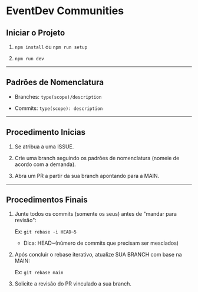 # EventDev Communities

## Iniciar o Projeto

1. `npm install` ou `npm run setup`

2. `npm run dev`

---

## Padrões de Nomenclatura

- Branches: `type(scope)/description`

- Commits: `type(scope): description`

---

## Procedimento Inicias

1. Se atribua a uma ISSUE.

2. Crie uma branch seguindo os padrões de nomenclatura (nomeie de acordo com a demanda).

3. Abra um PR a partir da sua branch apontando para a MAIN.

---

## Procedimentos Finais

1. Junte todos os commits (somente os seus) antes de "mandar para revisão":

   Ex: `git rebase -i HEAD~5`

   - Dica: HEAD~(número de commits que precisam ser mesclados)

2. Após concluir o rebase iterativo, atualize SUA BRANCH com base na MAIN:

   Ex: `git rebase main`

3. Solicite a revisão do PR vinculado a sua branch.
